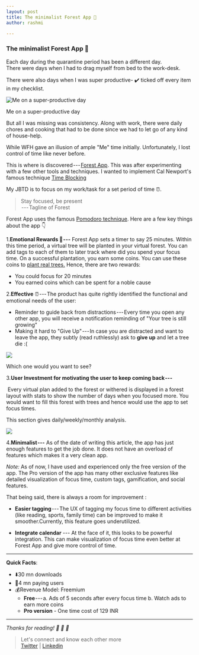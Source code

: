 ```yaml
---
layout: post
title: The minimalist Forest App 🌲
author: rashmi

---
```


### The minimalist Forest App 🌲

Each day during the quarantine period has been a different day.\
There were days when I had to drag myself from bed to the work-desk.

There were also days when I was super productive- ✔️ ticked off every item in my checklist.

![Me on a super-productive day](https://cdn-images-1.medium.com/max/800/1*ADGJ6SD7fnDc82Xq79q_Tw.jpeg)

Me on a super-productive day

But all I was missing was consistency. Along with work, there were daily chores and cooking that had to be done since we had to let go of any kind of house-help.

While WFH gave an illusion of ample "Me" time initially. Unfortunately, I lost control of time like never before.

This is where is discovered --- [Forest App](https://www.forestapp.cc/). This was after experimenting with a few other tools and techniques. I wanted to implement Cal Newport's famous technique [Time Blocking](https://www.youtube.com/watch?v=3-El9i6S73A&ab_channel=SparshPaliwal)

My JBTD is to focus on my work/task for a set period of time ⏰.

> Stay focused, be present\
>  --- Tagline of Forest

Forest App uses the famous [Pomodoro technique](https://en.wikipedia.org/wiki/Pomodoro_Technique). Here are a few key things about the app 👇

1.**Emotional Rewards 🎁 ---** Forest App sets a timer to say 25 minutes. Within this time period, a virtual tree will be planted in your virtual forest. You can add tags to each of them to later track where did you spend your focus time.
    On a successful plantation, you earn some coins. You can use these coins to [plant real trees.](https://trees.org/sponsor/forest-app/)
    Hence, there are two rewards:

-  You could focus for 20 minutes
  - You earned coins which can be spent for a noble cause

2.**Effective** ⏰ --- The product has quite rightly identified the functional and emotional needs of the user:
- Reminder to guide back from distractions --- Every time you open any other app, you will receive a notification reminding of "Your tree is still growing"
- Making it hard to "Give Up" --- In case you are distracted and want to leave the app, they subtly (read ruthlessly) ask to **give up** and let a tree die :(

![](https://cdn-images-1.medium.com/max/800/1*CUQ0Fh7voyliiUT32_4YVw.png)

Which one would you want to see?

3.**User Investment for motivating the user to keep coming back ---**

 Every virtual plan added to the forest or withered is displayed in a forest layout with stats to show the number of days when you focused more. You would want to fill this forest with trees and hence would use the app to set focus times.

This section gives daily/weekly/monthly analysis.

![](https://cdn-images-1.medium.com/max/800/1*al1mOs7ZWamgV7gmDFL2BQ.png)

4.**Minimalist ---** As of the date of writing this article, the app has just enough features to get the job done. It does not have an overload of features which makes it a very clean app.

*Note:* As of now, I have used and experienced only the free version of the app. The Pro version of the app has many other exclusive features like detailed visualization of focus time, custom tags, gamification, and social features.

That being said, there is always a room for improvement :

- **Easier tagging** --- The UX of tagging my focus time to different activities (like reading, sports, family time) can be improved to make it smoother.Currently, this feature goes underutilized.

- **Integrate calendar** --- At the face of it, this looks to be powerful integration. This can make visualization of focus time even better at Forest App and give more control of time.


-----


**Quick Facts**:

-   ⬇️30 mn downloads
-   👥4 mn paying users
-   💰Revenue Model: Freemium
    - **Free** --- a. Ads of 5 seconds after every focus time b. Watch ads to earn more coins
    - **Pro version** - One time cost of 129 INR





* * * * *

*Thanks for reading! 💛 💛 💛*

> Let's connect and know each other more\
> [Twitter](https://twitter.com/oyerashmi) | [Linkedin](https://www.linkedin.com/in/rashmi-shukla-7ba298104/)